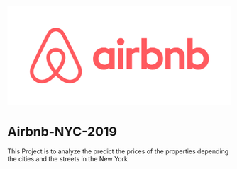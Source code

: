 ![GitHub Logo](Airbnb.png)
# Airbnb-NYC-2019
This Project is to analyze the predict the prices of the properties depending the cities and the streets in the New York

